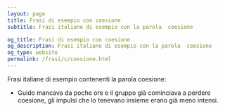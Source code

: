 ```yaml
---
layout: page
title: Frasi di esempio con coesione 
subtitle: Frasi italiane di esempio con la parola  coesione

og_title: Frasi di esempio con coesione 
og_description: Frasi italiane di esempio con la parola  coesione
og_type: website
permalink: /frasi/c/coesione.html
---
```


Frasi italiane di esempio contenenti la parola coesione:


- Guido mancava da poche ore e il gruppo già cominciava a perdere coesione, gli impulsi che lo tenevano insieme erano già meno intensi.
